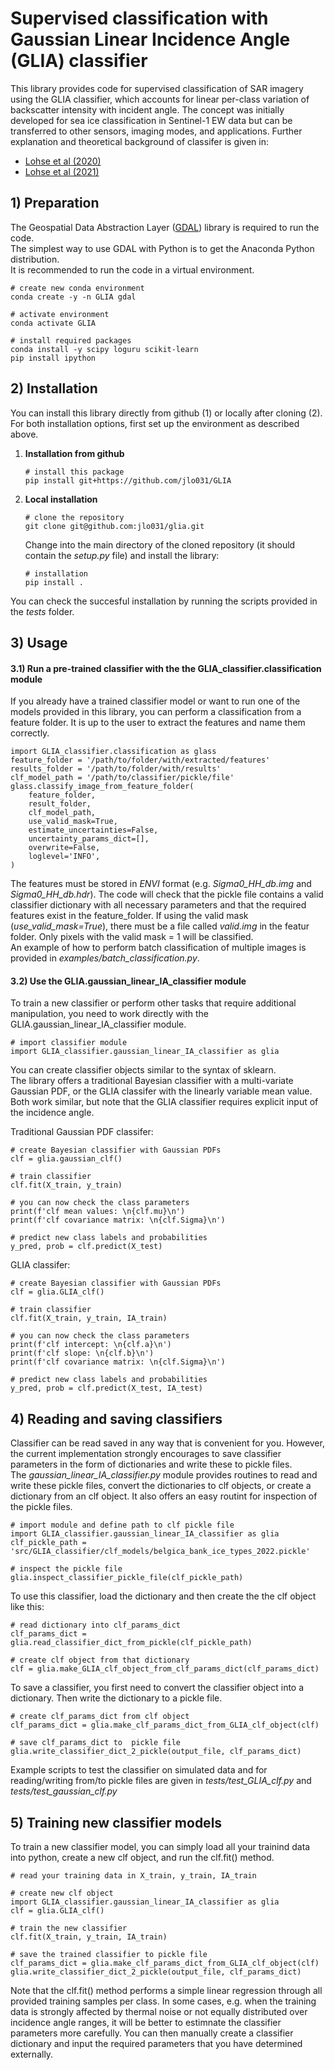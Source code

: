 # Supervised classification with Gaussian Linear Incidence Angle (GLIA) classifier

This library provides code for supervised classification of SAR imagery using the GLIA classifier, which accounts for linear per-class variation of backscatter intensity with incident angle. The concept was initially developed for sea ice classification in Sentinel-1 EW data but can be transferred to other sensors, imaging modes, and applications. Further explanation and theoretical background of classifer is given in:
- [Lohse et al (2020)]
- [Lohse et al (2021)]



## 1) Preparation
The Geospatial Data Abstraction Layer ([GDAL]) library is required to run the code.  
The simplest way to use GDAL with Python is to get the Anaconda Python distribution.  
It is recommended to run the code in a virtual environment.

    # create new conda environment
    conda create -y -n GLIA gdal
    
    # activate environment
    conda activate GLIA
    
    # install required packages
    conda install -y scipy loguru scikit-learn
    pip install ipython


## 2) Installation

You can install this library directly from github (1) or locally after cloning (2).  
For both installation options, first set up the environment as described above.

1. **Installation from github**

       # install this package
       pip install git+https://github.com/jlo031/GLIA

2. **Local installation**

       # clone the repository
       git clone git@github.com:jlo031/glia.git

   Change into the main directory of the cloned repository (it should contain the *setup.py* file) and install the library:

       # installation
       pip install .

You can check the succesful installation by running the scripts provided in the *tests* folder.


## 3) Usage

#### 3.1) Run a pre-trained classifier with the the GLIA_classifier.classification module

If you already have a trained classifier model or want to run one of the models provided in this library, you can perform a classification from a feature folder. It is up to the user to extract the features and name them correctly.

    import GLIA_classifier.classification as glass
    feature_folder = '/path/to/folder/with/extracted/features'
    results_folder = '/path/to/folder/with/results'
    clf_model_path = '/path/to/classifier/pickle/file'
    glass.classify_image_from_feature_folder(
        feature_folder,
        result_folder,
        clf_model_path,
        use_valid_mask=True,
        estimate_uncertainties=False,
        uncertainty_params_dict=[],
        overwrite=False,
        loglevel='INFO',
    )

The features must be stored in *ENVI* format (e.g. *Sigma0_HH_db.img* and *Sigma0_HH_db.hdr*). The code will check that the pickle file contains a valid classifier dictionary with all necessary parameters and that the required features exist in the feature_folder. If using the valid mask (*use_valid_mask=True*), there must be a file called *valid.img* in the featur folder. Only pixels with the valid mask = 1 will be classified.  
An example of how to perform batch classification of multiple images is provided in *examples/batch_classification.py*.

#### 3.2) Use the GLIA.gaussian_linear_IA_classifier module

To train a new classifier or perform other tasks that require additional manipulation, you need to work directly with the GLIA.gaussian_linear_IA_classifier module.

    # import classifier module
    import GLIA_classifier.gaussian_linear_IA_classifier as glia

You can create classifier objects similar to the syntax of sklearn.  
The library offers a traditional Bayesian classifier with a multi-variate Gaussian PDF, or the GLIA classifer with the linearly variable mean value.
Both work similar, but note that the GLIA classifier requires explicit input of the incidence angle.

Traditional Gaussian PDF classifer:

    # create Bayesian classifier with Gaussian PDFs
    clf = glia.gaussian_clf()

    # train classifier
    clf.fit(X_train, y_train)

    # you can now check the class parameters
    print(f'clf mean values: \n{clf.mu}\n')
    print(f'clf covariance matrix: \n{clf.Sigma}\n')

    # predict new class labels and probabilities
    y_pred, prob = clf.predict(X_test)

GLIA classifer:

    # create Bayesian classifier with Gaussian PDFs
    clf = glia.GLIA_clf()

    # train classifier
    clf.fit(X_train, y_train, IA_train)

    # you can now check the class parameters
    print(f'clf intercept: \n{clf.a}\n')
    print(f'clf slope: \n{clf.b}\n')
    print(f'clf covariance matrix: \n{clf.Sigma}\n')

    # predict new class labels and probabilities
    y_pred, prob = clf.predict(X_test, IA_test)


## 4) Reading and saving classifiers

Classifier can be read saved in any way that is convenient for you. However, the current implementation strongly encourages to save classifier parameters in the form of dictionaries and write these to pickle files.  
The *gaussian_linear_IA_classifier.py* module provides routines to read and write these pickle files, convert the dictionaries to clf objects, or create a dictionary from an clf object. It also offers an easy routint for inspection of the pickle files.

    # import module and define path to clf pickle file
    import GLIA_classifier.gaussian_linear_IA_classifier as glia
    clf_pickle_path = 'src/GLIA_classifier/clf_models/belgica_bank_ice_types_2022.pickle'

    # inspect the pickle file
    glia.inspect_classifier_pickle_file(clf_pickle_path)

To use this classifier, load the dictionary and then create the the clf object like this:

    # read dictionary into clf_params_dict
    clf_params_dict = glia.read_classifier_dict_from_pickle(clf_pickle_path)

    # create clf object from that dictionary
    clf = glia.make_GLIA_clf_object_from_clf_params_dict(clf_params_dict)

To save a classifier, you first need to convert the classifier object into a dictionary. Then write the dictionary to a pickle file.

    # create clf_params_dict from clf object
    clf_params_dict = glia.make_clf_params_dict_from_GLIA_clf_object(clf)
    
    # save clf_params_dict to  pickle file
    glia.write_classifier_dict_2_pickle(output_file, clf_params_dict)

Example scripts to test the classifier on simulated data and for reading/writing from/to pickle files are given in *tests/test_GLIA_clf.py* and *tests/test_gaussian_clf.py*


## 5) Training new classifier models

To train a new classifier model, you can simply load all your trainind data into python, create a new clf object, and run the clf.fit() method.

    # read your training data in X_train, y_train, IA_train

    # create new clf object
    import GLIA_classifier.gaussian_linear_IA_classifier as glia
    clf = glia.GLIA_clf()

    # train the new classifier
    clf.fit(X_train, y_train, IA_train)

    # save the trained classifier to pickle file 
    clf_params_dict = glia.make_clf_params_dict_from_GLIA_clf_object(clf)
    glia.write_classifier_dict_2_pickle(output_file, clf_params_dict)

Note that the clf.fit() method performs a simple linear regression through all provided training samples per class.
In some cases, e.g. when the training data is strongly affected by thermal noise or not equally distributed over incidence angle ranges, it will be better to estimnate the classifier parameters more carefully.
You can then manually create a classifier dictionary and input the required parameters that you have determined externally.


[GDAL]: https://gdal.org/
[Lohse et al (2020)]: https://www.researchgate.net/publication/342396165_Mapping_sea-ice_types_from_Sentinel-1_considering_the_surface-type_dependent_effect_of_incidence_angle
[Lohse et al (2021)]: https://www.researchgate.net/publication/349055291_Incident_Angle_Dependence_of_Sentinel-1_Texture_Features_for_Sea_Ice_Classification
